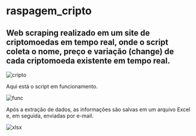 # raspagem_cripto

## Web scraping realizado em um site de criptomoedas em tempo real, onde o script coleta o nome, preço e variação (change) de cada criptomoeda existente em tempo real.

![cripto](https://github.com/viniimiguel/raspagem_cripto/assets/144070822/5ba3a38a-2c3f-426f-b654-6b38a8c8b232)

Aqui está o script em funcionamento.

![func](https://github.com/viniimiguel/raspagem_cripto/assets/144070822/df8f4cb4-4d67-4727-b6c2-3e6f840323d2)

Após a extração de dados, as informações são salvas em um arquivo Excel e, em seguida, enviadas por e-mail.

![xlsx](https://github.com/viniimiguel/raspagem_cripto/assets/144070822/26a6ec0f-1156-4fc5-b7f6-4b35fc75b488)
